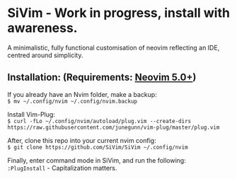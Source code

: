 # SiVim - Work in progress, install with awareness.
A minimalistic, fully functional customisation of neovim reflecting an IDE, centred around simplicity.

## Installation: (Requirements: [Neovim 5.0+](https://github.com/neovim/neovim/releases/tag/nightly))
If you already have an Nvim folder, make a backup: </br>
`$ mv ~/.config/nvim ~/.config/nvim.backup`

Install Vim-Plug: </br>
`$ curl -fLo ~/.config/nvim/autoload/plug.vim --create-dirs https://raw.githubusercontent.com/junegunn/vim-plug/master/plug.vim`

After, clone this repo into your current nvim config: </br>
`$ git clone https://github.com/SiVim/SiVim ~/.config/nvim`

Finally, enter command mode in SiVim, and run the following: </br>
`:PlugInstall` - Capitalization matters.

